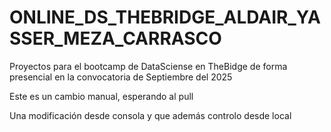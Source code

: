 # ONLINE_DS_THEBRIDGE_ALDAIR_YASSER_MEZA_CARRASCO
Proyectos para el bootcamp de DataSciense en TheBidge de forma presencial en la convocatoria de Septiembre del 2025

Este es un cambio manual, esperando al pull

Una modificación desde consola y que además controlo desde local